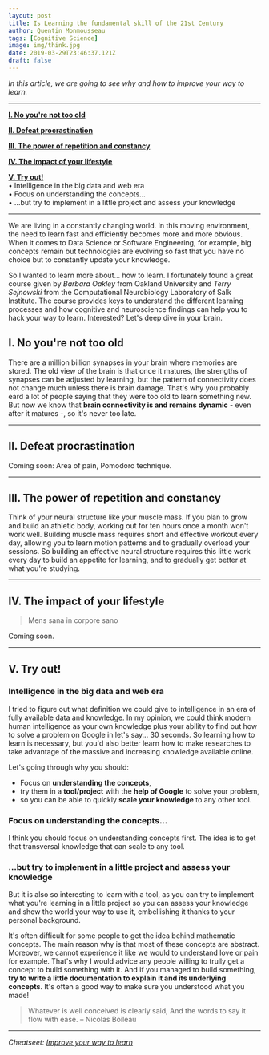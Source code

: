 ```yaml
---
layout: post
title: Is Learning the fundamental skill of the 21st Century
author: Quentin Monmousseau
tags: [Cognitive Science]
image: img/think.jpg
date: 2019-03-29T23:46:37.121Z
draft: false
---
```


*In this article, we are going to see why and how to improve your way to learn.*

---

**[I. No you're not too old](#one)**  

**[II. Defeat procrastination](#two)**  

**[III. The power of repetition and constancy](#three)**  

**[IV. The impact of your lifestyle](#four)**

**[V. Try out!](#five)**  
• Intelligence in the big data and web era  
• Focus on understanding the concepts...  
• ...but try to implement in a little project and assess your knowledge

---

We are living in a constantly changing world. In this moving environment, the need to learn fast and efficiently becomes more and more obvious. When it comes to Data Science or Software Engineering, for example, big concepts remain but technologies are evolving so fast that you have no choice but to constantly update your knowledge.

So I wanted to learn more about... how to learn. I fortunately found a great course given by *Barbara Oakley* from Oakland University and *Terry Sejnowski* from the Computational Neurobiology Laboratory of Salk Institute. The course provides keys to understand the different learning processes and how cognitive and neuroscience findings can help you to hack your way to learn. Interested? Let's deep dive in your brain.


## I. No you're not too old

There are a million billion synapses in your brain where memories are stored. The old view of the brain is that once it matures, the strengths of synapses can be adjusted by learning, but the pattern of connectivity does not change much unless there is brain damage. That's why you probably eard a lot of people saying that they were too old to learn something new. But now we know that **brain connectivity is and remains dynamic** - even after it matures -, so it's never too late.

---

## II. Defeat procrastination

Coming soon: Area of pain, Pomodoro technique.

---

## III. The power of repetition and constancy

Think of your neural structure like your muscle mass. If you plan to grow and build an athletic body, working out for ten hours once a month won't work well. Building muscle mass requires short and effective workout every day, allowing you to learn motion patterns and to gradually overload your sessions. So building an effective neural structure requires this little work every day to build an appetite for learning, and to gradually get better at what you're studying.

---

## IV. The impact of your lifestyle

> Mens sana in corpore sano

Coming soon.

---

## V. Try out!

### Intelligence in the big data and web era

I tried to figure out what definition we could give to intelligence in an era of fully available data and knowledge.
In my opinion, we could think modern human intelligence as your own knowledge plus your ability to find out how to solve a problem on Google in let's say... 30 seconds. So learning how to learn is necessary, but you'd also better learn how to make researches to take advantage of the massive and increasing knowledge available online.

Let's going through why you should:
- Focus on **understanding the concepts**,
- try them in a **tool/project** with the **help of Google** to solve your problem,
- so you can be able to quickly **scale your knowledge** to any other tool.

### Focus on understanding the concepts...

I think you should focus on understanding concepts first. The idea is to get that transversal knowledge that can scale to any tool. 

### ...but try to implement in a little project and assess your knowledge

But it is also so interesting to learn with a tool, as you can try to implement what you're learning in a little project so you can assess your knowledge and show the world your way to use it, embellishing it thanks to your personal background.

It's often difficult for some people to get the idea behind mathematic concepts. The main reason why is that most of these concepts are abstract. Moreover, we cannot experience it like we would to understand love or pain for example. That's why I would advice any people willing to trully get a concept to build something with it. And if you managed to build something, **try to write a little documentation to explain it and its underlying concepts**. It's often a good way to make sure you understood what you made!

> Whatever is well conceived is clearly said, And the words to say it flow with ease. – Nicolas Boileau

---

*Cheatseet: [Improve your way to learn](github.io/qmonmous)*
